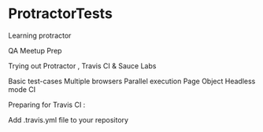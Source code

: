 # ProtractorTests
Learning protractor

QA Meetup Prep

Trying out Protractor , Travis CI & Sauce Labs

Basic test-cases
Multiple browsers
Parallel execution
Page Object
Headless mode
CI

Preparing for Travis CI :

Add .travis.yml file to your repository 
